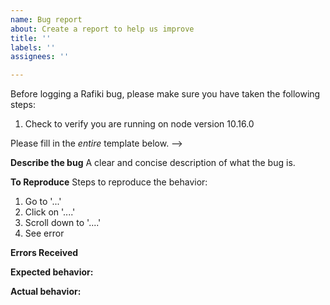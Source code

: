 ```yaml
---
name: Bug report
about: Create a report to help us improve
title: ''
labels: ''
assignees: ''

---
```


Before logging a Rafiki bug, please make sure you have taken the following steps:
1. Check to verify you are running on node version 10.16.0

Please fill in the *entire* template below.
-->

**Describe the bug**
A clear and concise description of what the bug is.

**To Reproduce**
Steps to reproduce the behavior:
1. Go to '...'
2. Click on '....'
3. Scroll down to '....'
4. See error

**Errors Received**



**Expected behavior:**


**Actual behavior:**
